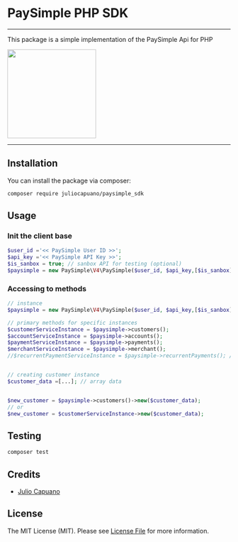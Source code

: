# PaySimple PHP SDK

[comment]: <> ([![Latest Version on Packagist]&#40;https://img.shields.io/packagist/v//paysimple_sdk.svg?style=flat-square&#41;]&#40;https://packagist.org/packages//paysimple_sdk&#41;)

[comment]: <> ([![GitHub Tests Action Status]&#40;https://img.shields.io/github/workflow/status//paysimple_sdk/run-tests?label=tests&#41;]&#40;https://github.com//paysimple_sdk/actions?query=workflow%3ATests+branch%3Amaster&#41;)

[comment]: <> ([![GitHub Code Style Action Status]&#40;https://img.shields.io/github/workflow/status//paysimple_sdk/Check%20&%20fix%20styling?label=code%20style&#41;]&#40;https://github.com//paysimple_sdk/actions?query=workflow%3A"Check+%26+fix+styling"+branch%3Amaster&#41;)

[comment]: <> ([![Total Downloads]&#40;https://img.shields.io/packagist/dt//paysimple_sdk.svg?style=flat-square&#41;]&#40;https://packagist.org/packages//paysimple_sdk&#41;)

---

This package is a simple implementation of the PaySimple Api for PHP

[<img src="https://paysimple.com/assets/img/logo-color.png" width="200px" />](https://paysimple.com/)

---

## Installation

You can install the package via composer:

```bash
composer require juliocapuano/paysimple_sdk
```

## Usage

### Init the client base

```php
$user_id ='<< PaySimple User ID >>';
$api_key ='<< PaySimple API Key >>';
$is_sanbox = true; // sanbox API for testing (optional)
$paysimple = new PaySimple\V4\PaySimple($user_id, $api_key,[$is_sanbox]);
```

### Accessing to methods

```php
// instance
$paysimple = new PaySimple\V4\PaySimple($user_id, $api_key,[$is_sanbox]);

// primary methods for specific instances 
$customerServiceInstance = $paysimple->customers();
$accountServiceInstance = $paysimple->accounts();
$paymentServiceInstance = $paysimple->payments();
$merchantServiceInstance = $paysimple->merchant();
//$recurrentPaymentServiceInstance = $paysimple->recurrentPayments(); // not implemented 


// creating customer instance 
$customer_data =[...]; // array data 


$new_customer = $paysimple->customers()->new($customer_data);
// or
$new_customer = $customerServiceInstance->new($customer_data);
```

## Testing

```bash
composer test
```

[comment]: <> (## Changelog)

[comment]: <> (Please see [CHANGELOG]&#40;CHANGELOG.md&#41; for more information on what has changed recently.)

[comment]: <> (## Contributing)

[comment]: <> (Please see [CONTRIBUTING]&#40;.github/CONTRIBUTING.md&#41; for details.)

[comment]: <> (## Security Vulnerabilities)

[comment]: <> (Please review [our security policy]&#40;../../security/policy&#41; on how to report security vulnerabilities.)

## Credits

- [Julio Capuano](https://github.com/.)

[comment]: <> (- [All Contributors]&#40;../../contributors&#41;)

## License

The MIT License (MIT). Please see [License File](LICENSE.md) for more information.
